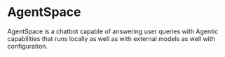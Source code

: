 # AgentSpace
AgentSpace is a chatbot capable of answering user queries with Agentic capabilities that runs locally as well as with external models as well with configuration.
